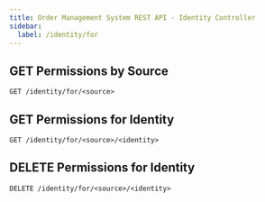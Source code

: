 ```yaml
---
title: Order Management System REST API - Identity Controller
sidebar:
  label: /identity/for
---
```


## GET Permissions by Source

`GET /identity/for/<source>`

## GET Permissions for Identity

`GET /identity/for/<source>/<identity>`

## DELETE Permissions for Identity

`DELETE /identity/for/<source>/<identity>`

